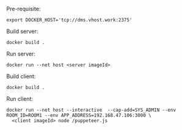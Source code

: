 Pre-requisite:

```
export DOCKER_HOST='tcp://dms.vhost.work:2375'
```

Build server:

```
docker build .
```

Run server:

```
docker run --net host <server imageId>
```

Build client:

```
docker build .
```

Run client:

```
docker run --net host --interactive  --cap-add=SYS_ADMIN --env ROOM_ID=ROOM1 --env APP_ADDRESS=192.168.47.106:3000 \
  <client imageId> node /puppeteer.js
```
